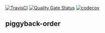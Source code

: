 [![TravisCI](https://travis-ci.org/piggy1-mvn/piggyback-order.svg?branch=master)](https://travis-ci.org/piggy1-mvn/piggyback-order.svg?branch=master)
[![Quality Gate Status](https://sonarcloud.io/api/project_badges/measure?project=piggy1-mvn_piggyback-order&metric=alert_status)](https://sonarcloud.io/dashboard?id=piggy1-mvn_piggyback-order)
[![codecov](https://codecov.io/gh/piggy1-mvn/piggyback-order/branch/master/graph/badge.svg)](https://codecov.io/gh/piggy1-mvn/piggyback-order)

## piggyback-order
